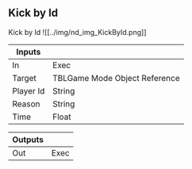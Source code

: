 ## Kick by Id
Kick by Id
![[../img/nd_img_KickById.png]]

|Inputs||
|--|--|
| In | Exec |
| Target | TBLGame Mode Object Reference |
| Player Id | String |
| Reason | String |
| Time | Float |

|Outputs||
|--|--|
| Out | Exec |
